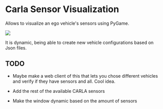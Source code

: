 # Carla Sensor Visualization

Allows to visualize an ego vehicle's sensors using PyGame.

![](gifs/sensor-visualizer.gif)

It is dynamic, being able to create new vehicle configurations based on Json files.

## TODO

- Maybe make a web client of this that lets you chose different vehicles and verify if they have sensors and all. Cool idea.

- Add the rest of the available CARLA sensors

- Make the window dynamic based on the amount of sensors

